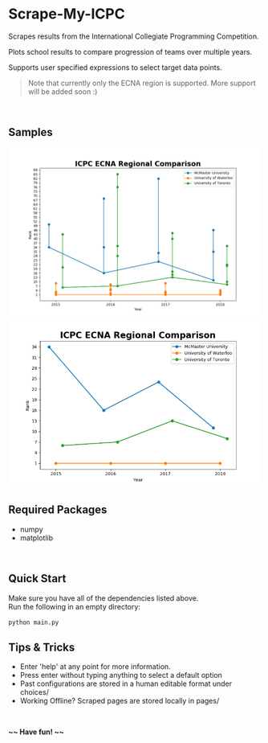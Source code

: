 # Scrape-My-ICPC
Scrapes results from the International Collegiate Programming Competition. 

Plots school results to compare progression of teams over multiple years.

Supports user specified expressions to select target data points.

> Note that currently only the ECNA region is supported. More support will be added soon :)
</br>

## Samples
![McMaster, Waterloo, Toronto](https://raw.githubusercontent.com/WyattWismer/Scrape-My-ICPC/master/samples/mac_wat_tor_full.png)
![McMaster, Waterloo, Toronto](https://raw.githubusercontent.com/WyattWismer/Scrape-My-ICPC/master/samples/mac_wat_tor_line.png)



## Required Packages
- numpy
- matplotlib

</br>  

## Quick Start
Make sure you have all of the dependencies listed above.  
Run the following in an empty directory:
```bash
python main.py
```

## Tips & Tricks
- Enter 'help' at any point for more information.
- Press enter without typing anything to select a default option
- Past configurations are stored in a human editable format under choices/
- Working Offline? Scraped pages are stored locally in pages/

</br> 

**\~\~ Have fun! \~\~**
